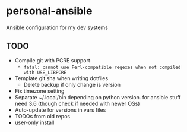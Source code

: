 # personal-ansible

Ansible configuration for my dev systems

## TODO

-   Compile git with PCRE support
    -   `fatal: cannot use Perl-compatible regexes when not compiled with USE_LIBPCRE`
-   Template git sha when writing dotfiles
    -   Delete backup if only change is version
-   Fix timezone setting
-   Separate ~/.local/bin depending on python version. for ansible stuff need
    3.6 (though check if needed with newer OSs)
-   Auto-update for versions in vars files
-   TODOs from old repos
-   user-only install
